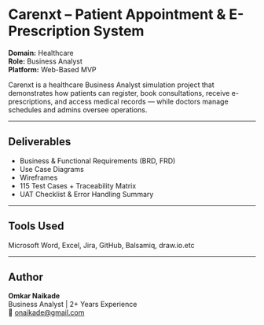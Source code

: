 # Carenxt – Patient Appointment & E-Prescription System

**Domain:** Healthcare  
**Role:** Business Analyst  
**Platform:** Web-Based MVP

Carenxt is a healthcare Business Analyst simulation project that demonstrates how patients can register,
book consultations, receive e-prescriptions, and access medical records — while doctors manage schedules and admins oversee operations.

---

## Deliverables

-  Business & Functional Requirements (BRD, FRD)
-  Use Case Diagrams 
-  Wireframes
-  115 Test Cases + Traceability Matrix
-  UAT Checklist & Error Handling Summary

---

## Tools Used

Microsoft Word, Excel, Jira, GitHub, Balsamiq, draw.io.etc

---

## Author

**Omkar Naikade**  
Business Analyst | 2+ Years Experience  
📧 onaikade@gmail.com
